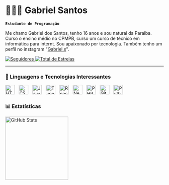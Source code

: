 # 👩🏻‍💻 Gabriel Santos

**`Estudante de Programação`**

Me chamo Gabriel dos Santos, tenho 16 anos e sou natural da Paraiba. Curso o ensino médio no CPMPB, curso um curso de técnico em informática para internt. Sou apaixonado por tecnologia. Também tenho um perfil no instagram "[Gabriel.s](https://www.instagram.com/biel_.0834/?next=%2F)".

<p align="left">
    <a 
    href="https://github.com/GabrielS0306?tab=followers"
    >
        <img 
        alt="Seguidores" 
        title="Siga-me no Github" 
        src="https://custom-icon-badges.demolab.com/github/followers/GabrielS0306?color=236ad3&labelColor=1155ba&style=for-the-badge&logo=person-add&label=Siga-me no github&logoColor=white"
        />
        </a>
    <a 
    href="https://github.com/GabrielS0306?tab=repositories&sort=stargazers"
    >
        <img 
        alt="Total de Estrelas" 
        title="Total de Estrelas no GitHub" 
        src="https://custom-icon-badges.demolab.com/github/stars/GabrielS0306?color=55960c&style=for-the-badge&labelColor=488207&logo=stars"
        />
        </a>
   </p>
</p>

---

### 🤖 Linguagens e Tecnologias Interessantes

<img 
    align="left" 
    alt="HTML"
    title="HTML" 
    width="30px" 
    style="padding-right: 10px;" 
    src="https://cdn.jsdelivr.net/gh/devicons/devicon@latest/icons/html5/html5-original.svg" 
/>
<img 
    align="left" 
    alt="CSS" 
    title="CSS"
    width="30px" 
    style="padding-right: 10px;" 
    src="https://cdn.jsdelivr.net/gh/devicons/devicon@latest/icons/css3/css3-original.svg" 
/>
<img 
    align="left" 
    alt="JavaScript" 
    title="JavaScript"
    width="30px" 
    style="padding-right: 10px;" 
    src="https://cdn.jsdelivr.net/gh/devicons/devicon@latest/icons/javascript/javascript-original.svg" 
/>
<img 
    align="left" 
    alt="TypeScript"
    title="TypeScript" 
    width="30px" 
    style="padding-right: 10px;" 
    src="https://cdn.jsdelivr.net/gh/devicons/devicon@latest/icons/typescript/typescript-original.svg" 
/>
<img 
    align="left" 
    alt="React"
    title="React" 
    width="30px" 
    style="padding-right: 10px;" 
    src="https://cdn.jsdelivr.net/gh/devicons/devicon@latest/icons/react/react-original.svg" 
/>
<img 
    align="left" 
    alt="Next.js" 
    title="Next.js"
    width="30px" 
    style="padding-right: 10px;" 
    src="https://cdn.jsdelivr.net/gh/devicons/devicon@latest/icons/nextjs/nextjs-original.svg" 
/>
<img 
    align="left" 
    alt="PHP" 
    title="PHP"
    width="30px" 
    style="padding-right: 10px;" 
    src="https://cdn.jsdelivr.net/gh/devicons/devicon@latest/icons/php/php-original.svg" 
/>
<img 
    align="left" 
    alt="Git" 
    title="Git"
    width="30px" 
    style="padding-right: 10px;" 
    src="https://cdn.jsdelivr.net/gh/devicons/devicon@latest/icons/git/git-original.svg" 
/>
<img 
    align="left" 
    alt="Python" 
    title="Python"
    width="30px" 
    style="padding-right: 10px;" 
    src="https://cdn.jsdelivr.net/gh/devicons/devicon@latest/icons/python/python-original.svg" 
/>

<br/>
<br/>

### 📊 Estatísticas

<p>
  <img 
    align="left" 
    alt="GitHub Stats" 
    height="200" 
    style="padding-right: 10px;" 
    src="https://github-readme-stats.vercel.app/api?username=GabrielS0306&show_icons=true&theme=tokyonight&include_all_commits=true&locale=pt-br" 
  />
  
</p>
